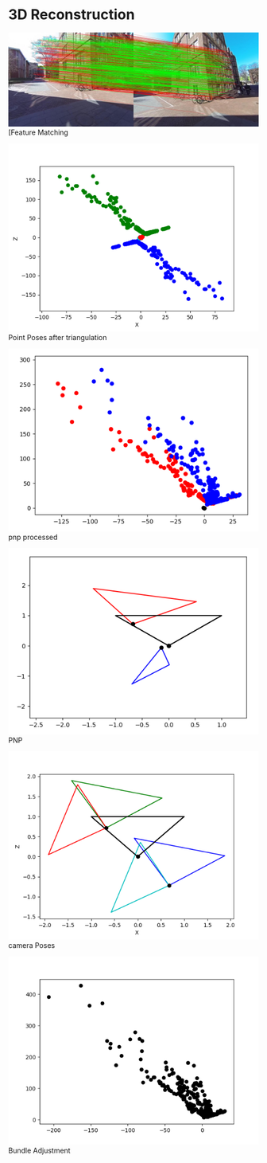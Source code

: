 # 3D Reconstruction


![Feature Matching](output/matches12.jpg)
[Feature Matching

![Point Poses after triangulation](output/pointPoses12.png)
Point Poses after triangulation

![pnp processed](output/pnppoints12.png)
pnp processed

![PNP](output/pnp12.png)
PNP

![camera Poses](output/cameraPoses12.png)
camera Poses

![Bundle Adjustment](output/SBA12.png)
Bundle Adjustment